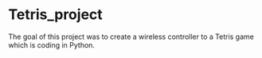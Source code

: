 # Tetris_project

The goal of this project was to create a wireless controller to a Tetris game which is coding in Python.
